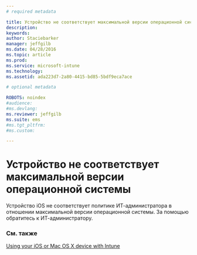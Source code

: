 ```yaml
---
# required metadata

title: Устройство не соответствует максимальной версии операционной системы | Microsoft Intune
description:
keywords:
author: Staciebarker
manager: jeffgilb
ms.date: 04/28/2016
ms.topic: article
ms.prod:
ms.service: microsoft-intune
ms.technology:
ms.assetid: ada223d7-2a80-4415-bd85-5bdf9eca7ace

# optional metadata

ROBOTS: noindex
#audience:
#ms.devlang:
ms.reviewer: jeffgilb
ms.suite: ems
#ms.tgt_pltfrm:
#ms.custom:

---
```



# Устройство не соответствует максимальной версии операционной системы

Устройство iOS не соответствует политике ИТ-администратора в отношении максимальной версии операционной системы. За помощью обратитесь к ИТ-администратору.

### См. также
[Using your iOS or Mac OS X device with Intune](using-your-ios-or-mac-os-x-device-with-intune.md)


<!--HONumber=May16_HO1-->


